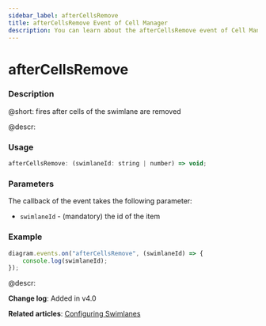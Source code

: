 ```yaml
---
sidebar_label: afterCellsRemove
title: afterCellsRemove Event of Cell Manager
description: You can learn about the afterCellsRemove event of Cell Manager in the documentation of the DHTMLX JavaScript Diagram library. Browse developer guides and API reference, try out code examples and live demos, and download a free 30-day evaluation version of DHTMLX Diagram.
---
```


# afterCellsRemove

### Description

@short: fires after cells of the swimlane are removed

@descr:

### Usage

~~~js
afterCellsRemove: (swimlaneId: string | number) => void;
~~~

### Parameters

The callback of the event takes the following parameter:

- `swimlaneId` - (mandatory) the id of the item

### Example

~~~js
diagram.events.on("afterCellsRemove", (swimlaneId) => {
    console.log(swimlaneId);
});
~~~

@descr:

**Change log**: Added in v4.0

**Related articles**: [Configuring Swimlanes](../../../swimlanes/index/)
